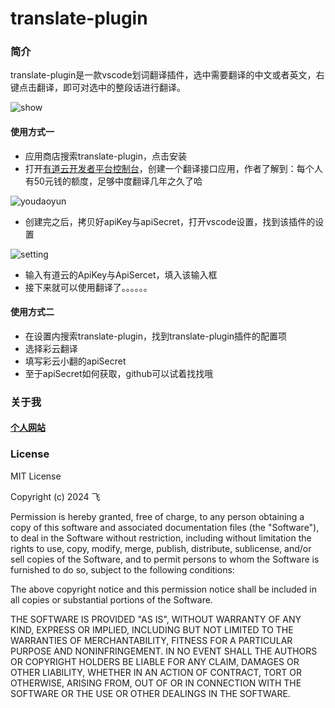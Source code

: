 # translate-plugin

### 简介

translate-plugin是一款vscode划词翻译插件，选中需要翻译的中文或者英文，右键点击翻译，即可对选中的整段话进行翻译。

![show](https://hexo-images-fei.oss-cn-hangzhou.aliyuncs.com/images/1711457565-show.gif)

#### 使用方式一

* 应用商店搜索translate-plugin，点击安装
* 打开[有道云开发者平台控制台](https://ai.youdao.com/console/#/app-overview)，创建一个翻译接口应用，作者了解到：每个人有50元钱的额度，足够中度翻译几年之久了哈

![youdaoyun](https://hexo-images-fei.oss-cn-hangzhou.aliyuncs.com/images/1711458427-youdaoyun.png)

* 创建完之后，拷贝好apiKey与apiSecret，打开vscode设置，找到该插件的设置

![setting](https://hexo-images-fei.oss-cn-hangzhou.aliyuncs.com/images/1711458906-setting.png)
* 输入有道云的ApiKey与ApiSercet，填入该输入框
* 接下来就可以使用翻译了。。。。。。

#### 使用方式二
* 在设置内搜索translate-plugin，找到translate-plugin插件的配置项
* 选择彩云翻译 
* 填写彩云小翻的apiSecret
* 至于apiSecret如何获取，github可以试着找找哦

### 关于我
#### <font color="red" >[个人网站](https://tengfei.tech)</font>

### License

MIT License

Copyright (c) 2024 飞

Permission is hereby granted, free of charge, to any person obtaining a copy
of this software and associated documentation files (the "Software"), to deal
in the Software without restriction, including without limitation the rights
to use, copy, modify, merge, publish, distribute, sublicense, and/or sell
copies of the Software, and to permit persons to whom the Software is
furnished to do so, subject to the following conditions:

The above copyright notice and this permission notice shall be included in all
copies or substantial portions of the Software.

THE SOFTWARE IS PROVIDED "AS IS", WITHOUT WARRANTY OF ANY KIND, EXPRESS OR
IMPLIED, INCLUDING BUT NOT LIMITED TO THE WARRANTIES OF MERCHANTABILITY,
FITNESS FOR A PARTICULAR PURPOSE AND NONINFRINGEMENT. IN NO EVENT SHALL THE
AUTHORS OR COPYRIGHT HOLDERS BE LIABLE FOR ANY CLAIM, DAMAGES OR OTHER
LIABILITY, WHETHER IN AN ACTION OF CONTRACT, TORT OR OTHERWISE, ARISING FROM,
OUT OF OR IN CONNECTION WITH THE SOFTWARE OR THE USE OR OTHER DEALINGS IN THE
SOFTWARE.
